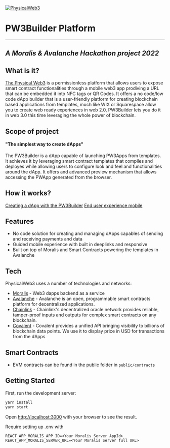 [![PhysicalWeb3](https://i.ibb.co/xg95Zj2/banner.jpg)](https://www.youtube.com/embed/MIKv-cEfQpU)
# PW3Builder Platform
---------
## _A Moralis & Avalanche Hackathon project 2022_

## What is it?
[The Physical Web3](https://physicalweb3.com) is a permissionless platform that allows users to expose smart contract functionalities through a mobile web3 app prodiving a URL that can be embedded it into NFC tags or QR Codes. It offers a no code/low code dApp builder that is a user-friendly platform for creating blockchain based applications from templates, much like WIX or Squarespace allow you to create web ready experiences in web 2.0, PW3Builder lets you do it in web 3.0 this time leveraging the whole power of blockchain.

## Scope of project

#### "The simplest way to create dApps"

The PW3Builder is a dApp capable of launching PW3Apps from templates. It achieves it by leveraging smart contract templates that compiles and deployes while allowing users to configure look and feel and functionalities around the dApp. It offers and advanced preview mechanism that allows accessing the PWApp generated from the browser.

## How it works?

[Creating a dApp with the PW3Builder](https://www.youtube.com/watch?v=xOX2avYFNWA)
[End user experience mobile](https://www.youtube.com/watch?v=MIKv-cEfQpU)

## Features

- No code solution for creating and managing dApps capables of sending and receiving payments and data
- Guided mobile experience with built in deeplinks and responsive
- Built on top of Moralis and Smart Contracts powering the templates in Avalanche


## Tech

PhysicalWeb3 uses a number of technologies and networks:

- [Moralis](https://moralis.io) - Web3 dapps backend as a service
- [Avalanche](https://www.avax.network/) - Avalanche is an open, programmable smart contracts platform for decentralized applications.
- [Chainlink](https://chain.link/) - Chainlink's decentralized oracle network provides reliable, tamper-proof inputs and outputs for complex smart contracts on any blockchain.
- [Covalent](https://www.covalenthq.com/) - Covalent provides a unified API bringing visibility to billions of blockchain data points. We use it to display price in USD for transactions from the dApps

## Smart Contracts
- EVM contracts can be found in the public folder in `public/contracts`

## Getting Started

First, run the development server:

```bash
yarn install
yarn start
```

Open [http://localhost:3000](http://localhost:3000) with your browser to see the result.

Require setting up .env with
```
REACT_APP_MORALIS_APP_ID=<Your Moralis Server AppId>
REACT_APP_MORALIS_SERVER_URL=<Your Moralis Server full URL>
```